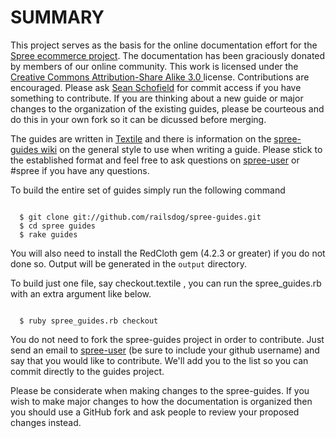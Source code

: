 SUMMARY
=======

This project serves as the basis for the online documentation effort for the [Spree ecommerce project](http://spreecommerce.com).  The documentation has been graciously donated by members of our online community.  This work is licensed under the [Creative Commons Attribution-Share Alike 3.0 ](http://creativecommons.org/licenses/by-sa/3.0/) license.  Contributions are encouraged.  Please ask [Sean Schofield](http://github.com/schof) for commit access if you have something to contribute.  If you are thinking about a new guide or major changes to the organization of the existing guides, please be courteous and do this in your own fork so it can be dicussed before merging. 
                                                   
The guides are written in [Textile]() and there is information on the [spree-guides wiki](http://wiki.github.com/railsdog/spree-guides) on the general style to use when writing a guide.  Please stick to the established format and feel free to ask questions on [spree-user](http://groups.google.com/group/spree-user) or #spree if you have any questions. 

To build the entire set of guides simply run the following command

<pre><code>
  $ git clone git://github.com/railsdog/spree-guides.git
  $ cd spree guides
  $ rake guides
</code></pre>
            
You will also need to install the RedCloth gem (4.2.3 or greater) if you do not done so.  Output will be generated in the `output` directory.

To build just one file, say checkout.textile , you can run the spree_guides.rb with an extra argument like below. 

<pre><code>
  $ ruby spree_guides.rb checkout
</code></pre>

You do not need to fork the spree-guides project in order to contribute.  Just send an email to [spree-user](http://groups.google.com/group/spree-user) (be sure to include your github username) and say that you would like to contribute.  We'll add you to the list so you can commit directly to the guides project.  

Please be considerate when making changes to the spree-guides.  If you wish to make major changes to how the documentation is organized then you should use a GitHub fork and ask people to review your proposed changes instead.
